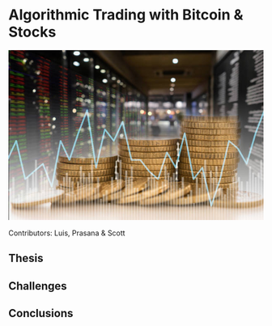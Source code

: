 # Algorithmic Trading with Bitcoin & Stocks

![bitcoinMarket](bitcoinMarket.jpg)

Contributors: Luis, Prasana & Scott

## Thesis


## Challenges


## Conclusions